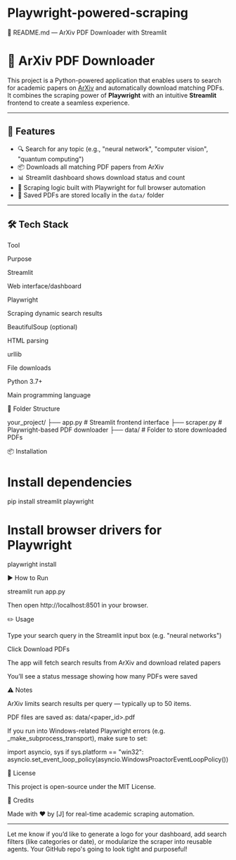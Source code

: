 ﻿# Playwright-powered-scraping

📘 README.md — ArXiv PDF Downloader with Streamlit

# 📄 ArXiv PDF Downloader

This project is a Python-powered application that enables users to search for academic papers on [ArXiv](https://arxiv.org/) and automatically download matching PDFs. It combines the scraping power of **Playwright** with an intuitive **Streamlit** frontend to create a seamless experience.

---

## 🚀 Features

- 🔍 Search for any topic (e.g., "neural network", "computer vision", "quantum computing")
- 📦 Downloads all matching PDF papers from ArXiv
- 📊 Streamlit dashboard shows download status and count
- 🧠 Scraping logic built with Playwright for full browser automation
- 📂 Saved PDFs are stored locally in the `data/` folder

---

## 🛠️ Tech Stack

Tool

Purpose

Streamlit

Web interface/dashboard

Playwright

Scraping dynamic search results

BeautifulSoup (optional)

HTML parsing

urllib

File downloads

Python 3.7+

Main programming language

📁 Folder Structure

your_project/
├── app.py           # Streamlit frontend interface
├── scraper.py       # Playwright-based PDF downloader
├── data/            # Folder to store downloaded PDFs

📦 Installation

# Install dependencies
pip install streamlit playwright

# Install browser drivers for Playwright
playwright install

▶️ How to Run

streamlit run app.py

Then open http://localhost:8501 in your browser.

✏️ Usage

Type your search query in the Streamlit input box (e.g. "neural networks")

Click Download PDFs

The app will fetch search results from ArXiv and download related papers

You’ll see a status message showing how many PDFs were saved

⚠️ Notes

ArXiv limits search results per query — typically up to 50 items.

PDF files are saved as: data/<paper_id>.pdf

If you run into Windows-related Playwright errors (e.g. _make_subprocess_transport), make sure to set:

import asyncio, sys
if sys.platform == "win32":
    asyncio.set_event_loop_policy(asyncio.WindowsProactorEventLoopPolicy())

📜 License

This project is open-source under the MIT License.

🙌 Credits

Made with ❤️ by [J] for real-time academic scraping automation.


---

Let me know if you’d like to generate a logo for your dashboard, add search filters (like categories or date), or modularize the scraper into reusable agents. Your GitHub repo's going to look tight and purposeful!
